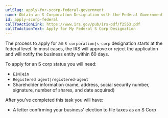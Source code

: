 ```yaml
---
urlSlug: apply-for-scorp-federal-government
name: Obtain an S Corporation Designation with the Federal Government
id: apply-scorp-federal
callToActionLink: https://www.irs.gov/pub/irs-pdf/f2553.pdf
callToActionText: Apply for My Federal S Corp Designation
---
```

The process to apply for an `S corporation|s-corp` designation starts at the federal level. In most cases, the IRS will approve or reject the application and will notify the business entity within 60 days. 

To apply for an S corp status you will need:

* `EIN|ein`
* `Registered agent|registered-agent`
* Shareholder information (name, address, social security number, signature, number of shares, and date acquired) 

After you’ve completed this task you will have:

* A letter confirming your business' election to file taxes as an S Corp